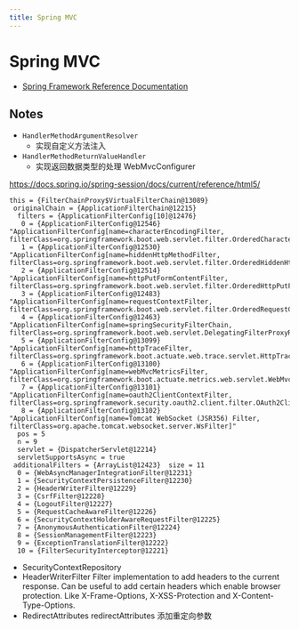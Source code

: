 ```yaml
---
title: Spring MVC
---
```


# Spring MVC

- [Spring Framework Reference Documentation](http://docs.spring.io/spring/docs/current/spring-framework-reference/htmlsingle/)

## Notes

- `HandlerMethodArgumentResolver`
  - 实现自定义方法注入
- `HandlerMethodReturnValueHandler`
  - 实现返回数据类型的处理
    WebMvcConfigurer

https://docs.spring.io/spring-session/docs/current/reference/html5/

```
this = {FilterChainProxy$VirtualFilterChain@13089}
 originalChain = {ApplicationFilterChain@12215}
  filters = {ApplicationFilterConfig[10]@12476}
   0 = {ApplicationFilterConfig@12546} "ApplicationFilterConfig[name=characterEncodingFilter, filterClass=org.springframework.boot.web.servlet.filter.OrderedCharacterEncodingFilter]"
   1 = {ApplicationFilterConfig@12530} "ApplicationFilterConfig[name=hiddenHttpMethodFilter, filterClass=org.springframework.boot.web.servlet.filter.OrderedHiddenHttpMethodFilter]"
   2 = {ApplicationFilterConfig@12514} "ApplicationFilterConfig[name=httpPutFormContentFilter, filterClass=org.springframework.boot.web.servlet.filter.OrderedHttpPutFormContentFilter]"
   3 = {ApplicationFilterConfig@12483} "ApplicationFilterConfig[name=requestContextFilter, filterClass=org.springframework.boot.web.servlet.filter.OrderedRequestContextFilter]"
   4 = {ApplicationFilterConfig@12463} "ApplicationFilterConfig[name=springSecurityFilterChain, filterClass=org.springframework.boot.web.servlet.DelegatingFilterProxyRegistrationBean$1]"
   5 = {ApplicationFilterConfig@13099} "ApplicationFilterConfig[name=httpTraceFilter, filterClass=org.springframework.boot.actuate.web.trace.servlet.HttpTraceFilter]"
   6 = {ApplicationFilterConfig@13100} "ApplicationFilterConfig[name=webMvcMetricsFilter, filterClass=org.springframework.boot.actuate.metrics.web.servlet.WebMvcMetricsFilter]"
   7 = {ApplicationFilterConfig@13101} "ApplicationFilterConfig[name=oauth2ClientContextFilter, filterClass=org.springframework.security.oauth2.client.filter.OAuth2ClientContextFilter]"
   8 = {ApplicationFilterConfig@13102} "ApplicationFilterConfig[name=Tomcat WebSocket (JSR356) Filter, filterClass=org.apache.tomcat.websocket.server.WsFilter]"
  pos = 5
  n = 9
  servlet = {DispatcherServlet@12214}
  servletSupportsAsync = true
 additionalFilters = {ArrayList@12423}  size = 11
  0 = {WebAsyncManagerIntegrationFilter@12231}
  1 = {SecurityContextPersistenceFilter@12230}
  2 = {HeaderWriterFilter@12229}
  3 = {CsrfFilter@12228}
  4 = {LogoutFilter@12227}
  5 = {RequestCacheAwareFilter@12226}
  6 = {SecurityContextHolderAwareRequestFilter@12225}
  7 = {AnonymousAuthenticationFilter@12224}
  8 = {SessionManagementFilter@12223}
  9 = {ExceptionTranslationFilter@12222}
  10 = {FilterSecurityInterceptor@12221}
```

- SecurityContextRepository
- HeaderWriterFilter
  Filter implementation to add headers to the current response. Can be useful to add
  certain headers which enable browser protection. Like X-Frame-Options, X-XSS-Protection
  and X-Content-Type-Options.
- RedirectAttributes redirectAttributes
  添加重定向参数
